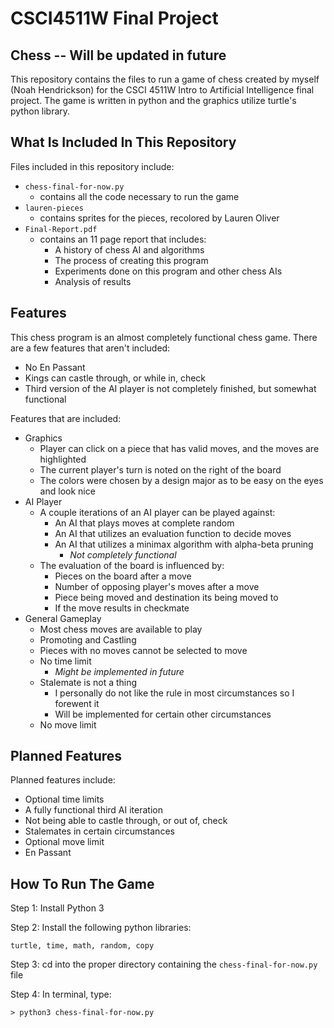 # CSCI4511W Final Project

## Chess -- Will be updated in future

This repository contains the files to run a game of chess created by myself (Noah Hendrickson) for the CSCI 4511W Intro to Artificial Intelligence final project. The game is written in python and the graphics utilize turtle's python library. 

## What Is Included In This Repository

Files included in this repository include:

- `chess-final-for-now.py`
  - contains all the code necessary to run the game
- `lauren-pieces`
  - contains sprites for the pieces, recolored by Lauren Oliver
- `Final-Report.pdf`
  - contains an 11 page report that includes:
    - A history of chess AI and algorithms
    - The process of creating this program
    - Experiments done on this program and other chess AIs
    - Analysis of results

## Features

This chess program is an almost completely functional chess game. There are a few features that aren't included:

- No En Passant
- Kings can castle through, or while in, check
- Third version of the AI player is not completely finished, but somewhat functional

Features that are included:

- Graphics
  - Player can click on a piece that has valid moves, and the moves are highlighted
  - The current player's turn is noted on the right of the board
  - The colors were chosen by a design major as to be easy on the eyes and look nice
- AI Player
  - A couple iterations of an AI player can be played against:
    - An AI that plays moves at complete random
    - An AI that utilizes an evaluation function to decide moves
    - An AI that utilizes a minimax algorithm with alpha-beta pruning
      - *Not completely functional*
  - The evaluation of the board is influenced by:
    - Pieces on the board after a move
    - Number of opposing player's moves after a move
    - Piece being moved and destination its being moved to
    - If the move results in checkmate
- General Gameplay
  - Most chess moves are available to play
  - Promoting and Castling
  - Pieces with no moves cannot be selected to move
  - No time limit
    - *Might be implemented in future*
  - Stalemate is not a thing
    - I personally do not like the rule in most circumstances so I forewent it
    - Will be implemented for certain other circumstances
  - No move limit

## Planned Features

Planned features include:

- Optional time limits
- A fully functional third AI iteration
- Not being able to castle through, or out of, check
- Stalemates in certain circumstances
- Optional move limit
- En Passant

## How To Run The Game

Step 1: Install Python 3

Step 2: Install the following python libraries:

`turtle, time, math, random, copy`

Step 3: cd into the proper directory containing the `chess-final-for-now.py` file

Step 4: In terminal, type:

`> python3 chess-final-for-now.py`
